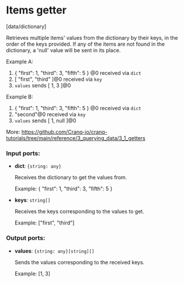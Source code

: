 # Items getter

[data/dictionary]

Retrieves multiple items' values from the dictionary by their keys, in the order of the keys provided.
If any of the items are not found in the dictionary, a 'null' value will be sent in its place.

Example A:
1. { "first": 1, "third": 3, "fifth": 5 } @0 received via `dict`
2. [ "first", "third" ]@0 received via `key`
3. `values` sends  [ 1, 3 ]@0

Example B:
1. { "first": 1, "third": 3, "fifth": 5 } @0 received via `dict`
2. "second"@0 received via `key`
3. `values` sends  [ 1, null ]@0

More:
https://github.com/Cranq-io/cranq-tutorials/tree/main/reference/3_querying_data/3_1_getters

### Input ports:

* __dict__: `{string: any}`

    Receives the dictionary to get the values from.
    
    Example:
    { "first": 1, "third": 3, "fifth": 5 }


* __keys__: `string[]`

    Receives the keys corresponding to the values to get.
    
    Example:
    ["first", "third"]

### Output ports:

* __values__: `{string: any}[string][]`

    Sends the values corresponding to the received keys.
    
    Example:
    [1, 3]

